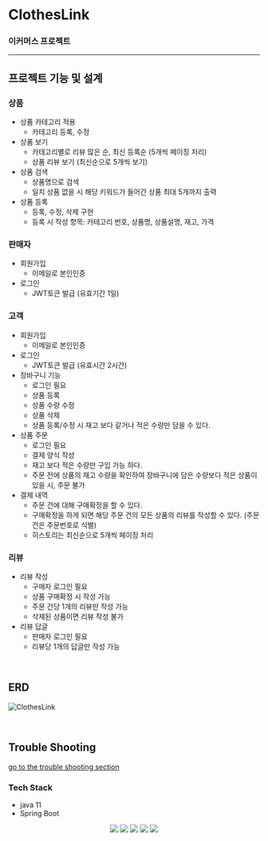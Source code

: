 # ClothesLink
### 이커머스 프로젝트
---
## 프로젝트 기능 및 설계

### 상품
- 상품 카테고리 적용
  - 카테고리 등록, 수정
- 상품 보기
  - 카테고리별로 리뷰 많은 순, 최신 등록순 (5개씩 페이징 처리)
  - 상품 리뷰 보기 (최신순으로 5개씩 보기)
- 상품 검색
  - 상품명으로 검색
  - 일치 상품 없을 시 해당 키워드가 들어간 상품 최대 5개까지 출력
- 상품 등록
  - 등록, 수정, 삭제 구현
  - 등록 시 작성 항목: 카테고리 번호, 상품명, 상품설명, 재고, 가격

### 판매자
- 회원가입 
  - 이메일로 본인인증
- 로그인 
  - JWT토큰 발급 (유효기간 1일)

### 고객
- 회원가입 
  - 이메일로 본인인증 
- 로그인 
  - JWT토큰 발급 (유효시간 2시간)
- 장바구니 기능
  - 로그인 필요
  - 상품 등록
  - 상품 수량 수정
  - 상품 삭제
  - 상품 등록/수정 시 재고 보다 같거나 적은 수량만 담을 수 있다.
- 상품 주문
  - 로그인 필요
  - 결제 양식 작성
  - 재고 보다 적은 수량만 구입 가능 하다.
  - 주문 전에 상품의 재고 수량을 확인하여 장바구니에 담은 수량보다 적은 상품이 있을 시, 주문 불가
- 결제 내역
  - 주문 건에 대해 구매확정을 할 수 있다. 
  - 구매확정을 하게 되면 해당 주문 건의 모든 상품의 리뷰를 작성할 수 있다. (주문건은 주문번호로 식별)
  - 히스토리는 최신순으로 5개씩 페이징 처리

### 리뷰
- 리뷰 작성
  - 구매자 로그인 필요
  - 상품 구매확정 시 작성 가능
  - 주문 건당 1개의 리뷰만 작성 가능
  - 삭제된 상품이면 리뷰 작성 불가
- 리뷰 답글
  - 판매자 로그인 필요
  - 리뷰당 1개의 답글만 작성 가능

</br>

## ERD 
![ClothesLink](https://github.com/itonse/ClothesLink/assets/76129297/d61acb3a-970e-42d2-9dfb-f5eed785831a)

</br>

## Trouble Shooting
[go to the trouble shooting section](doc/TROUBLE_SHOOTING.md)

### Tech Stack
- java 11
- Spring Boot 

<div align=center> 
  <img src="https://img.shields.io/badge/java-007396?style=for-the-badge&logo=java&logoColor=white"> 
  <img src="https://img.shields.io/badge/spring-6DB33F?style=for-the-badge&logo=spring&logoColor=white"> 
  <img src="https://img.shields.io/badge/mysql-4479A1?style=for-the-badge&logo=mysql&logoColor=white"> 
  <img src="https://img.shields.io/badge/git-F05032?style=for-the-badge&logo=git&logoColor=white">
  <img src="https://img.shields.io/badge/docker-2496ED?style=for-the-badge&logo=docker&logoColor=white">
</div>
